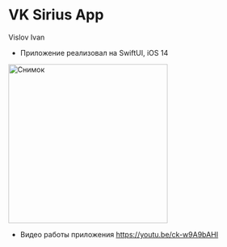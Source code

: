 # VK Sirius App
Vislov Ivan
* Приложение реализовал на SwiftUI, iOS 14
<img width="315" alt="Снимок" src="https://user-images.githubusercontent.com/74829720/178710501-42c1441e-b85c-4f67-92cf-be745a908f21.png">

- Видео работы приложения https://youtu.be/ck-w9A9bAHI

